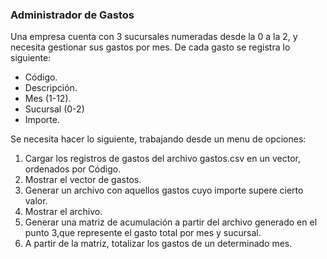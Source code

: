 ### Administrador de Gastos

Una empresa cuenta con 3 sucursales numeradas desde la 0 a la 2, y necesita gestionar sus gastos por mes. 
De cada gasto se registra lo siguiente:

- Código.
- Descripción.
- Mes (1-12).
- Sucursal (0-2)
- Importe.

Se necesita hacer lo siguiente, trabajando desde un menu de opciones:

1. Cargar los registros de gastos del archivo gastos.csv en un vector, ordenados por Código.
2. Mostrar el vector de gastos.
3. Generar un archivo con aquellos gastos cuyo importe supere cierto valor.
4. Mostrar el archivo.
5. Generar una matriz de acumulación a partir del archivo generado en el punto 3,que represente el gasto total 
   por mes y sucursal.
6. A partir de la matriz, totalizar los gastos de un determinado mes.
